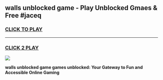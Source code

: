
## walls unblocked game - Play Unblocked Gmaes & Free #jaceq
<h3>
<a href="https://news.freeplayer.one?title=walls_unblocked_game&ref=03M">CLICK TO PLAY</a></h3>
<hr>

<h3>
<a href="https://news.freeplayer.one?title=walls_unblocked_game&ref=03M">CLICK 2 PLAY</a>
  
</h3>

<a href="https://news.freeplayer.one?title=walls_unblocked_game&ref=03M"><img src="https://clearcache.store/games.png"></a>


**walls unblocked game games unblocked: Your Gateway to Fun and Accessible Online Gaming**
